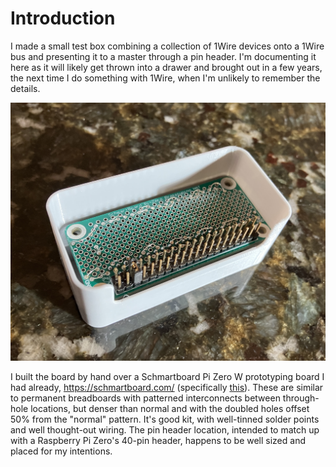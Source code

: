 # Introduction

I made a small test box combining a collection of 1Wire devices onto a 1Wire bus
and presenting it to a master through a pin header. I'm documenting it here as
it will likely get thrown into a drawer and brought out in a few years, the next
time I do something with 1Wire, when I'm unlikely to remember the details.

![The box as WIP](images/WIP.jpg)

I built the board by hand over a Schmartboard Pi Zero W prototyping board I had
already, <https://schmartboard.com/> (specifically
[this](https://schmartboard.com/raspberry-pi/pi-zero/)). These are similar to
permanent breadboards with patterned interconnects between through-hole
locations, but denser than normal and with the doubled holes offset 50% from the
"normal" pattern. It's good kit, with well-tinned solder points and well
thought-out wiring. The pin header location, intended to match up with a
Raspberry Pi Zero's 40-pin header, happens to be well sized and placed for my
intentions.

